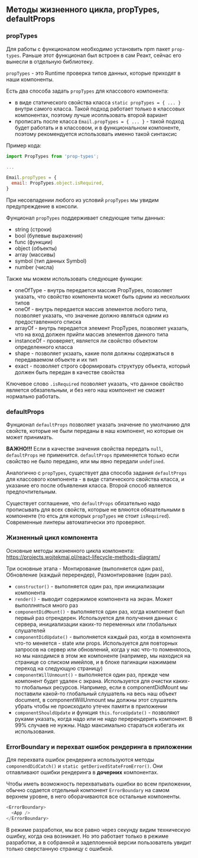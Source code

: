 ## Методы жизненного цикла, propTypes, defaultProps

### propTypes

Для работы с функционалом необходимо установить npm пакет `prop-types`. Раньше этот функционал был встроен в сам Реакт, сейчас его вынесли в отдельную библиотеку.
   
`propTypes` - это Runtime проверка типов данных, которые приходят в наши компоненты.

Есть два способа задать `propTypes` для классового компонента:
 - в виде статического свойства класса `static propTypes = { ... }` внутри самого класса. Такой подход работает только в классовых компонентах, поэтому лучше исопльзовать второй вариант
 - прописать после класса `Email.propTypes = { ... }` - такой подход будет работать и в классовом, и в функциональном компоненте, поэтому рекомендуется использовать именно такой синтаксис

Пример кода:

```js
import PropTypes from 'prop-types';

...

Email.propTypes = {
  email: PropTypes.object.isRequired,
}
```
   
При несовпадении любого из условий `propTypes` мы увидим предупреждение в консоли.

Фунционал `propTypes` поддерживает следующие типы данных:
 - string (строки)
 - bool (булевые выражения)
 - func (функции)
 - object (объекты)
 - array (массивы)
 - symbol (тип данных Symbol)
 - number (числа)
   
Также мы можем использовать следующие функции:
 - oneOfType - внутрь передается массив PropTypes, позволяет указать, что свойство компонента может быть одним из нескольких типов
 - oneOf - внутрь передается массив элементов любого типа, позволяет указать, что значение должно являться одним из предоставленного списка
 - arrayOf - внутрь передается элемент PropTypes, позволяет указать, что на вход должен прийти массив элементов данного типа
 - instanceOf - проверяет, является ли свойство объектом определенного класса
 - shape - позволяет укзаать, какие поля должны содержаться в передаваемом объекте и их тип
 - exact - позволяет строго сформировать структуру объекта, который должен быть передан в качестве свойства
   
Ключевое слово `.isRequired` позволяет указать, что данное свойство является обязательным, и без него наш компонент не сможет нормально работать.

### defaultProps

Фунционал `defaultProps` позволяет указать значение по умолчанию для свойств, которые не были переданы в наш компонент, но которые он может принимать.

**ВАЖНО!!!** Если в качестве значения свойства передать `null`, `defaultProps` не применится. `defaultProps` применяется только если свойство не было передано, или мы явно передали `undefined`.

Аналогично с `propTypes`, существует два способа задания `defaultProps` для классового компонента - в виде статического свойства класса, и указание его после объявления класса. Второй способ является предпочтительным.
   
Существует соглашение, что `defaultProps` обязательно надо прописывать для всех свойств, которые не вляются обязательными в компоненте (то етсь для которых `propTypes` не стоит `isRequired`). Современные линтеры автоматически это проверяют.

### Жизненный цикл компонента

Основные методы жизненного цикла компонента: https://projects.wojtekmaj.pl/react-lifecycle-methods-diagram/
   
Три основные этапа - Монтирование (выполняется один раз), Обновление (каждый перерендер), Размонтирование (один раз).

 - `constructor()` - выполняется один раз, при инициализации компонента
 - `render()` - выводит содержимое компонента на экран. Может выполлняться много раз
 - `componentDidMount()` - выполняется один раз, когда компонент был первый раз отрендерен. Используется для получения данных с сервера, инициализации каких-то переменных или глобальных слушателей
 - `componentDidUpdate()` - выполняется каждый раз, когда в компонента что-то меняется - state или props. Используется для повторных запросов на сервер или обновлений, когда у нас что-то поменялось, но мы находимся в этом же компоненте (например, мы находися на странице со списком имейлов, и в блоке пагинации нажимаем переход на следующую страницу)
 - `componentWillUnmount()` - выполняется один раз, прежде чем компонент будет удален с экрана. Используется для очистки каких-то глобальных ресурсов. Например, если в componentDidMount мы поставили какой-то глобальный слушатель на весь наш объект document, в componentWillUnmount мы должны этот слушатель убрать чтобы не происходило утечек памяти в приложении 
 - `componentShouldUpdate` и функция `this.forceUpdate()` - позволяют руками указать, когда надо или не надо перерендерить компонент. В 99% случаев не нужны. Надо максимально стараться избегать их использования.
   
### ErrorBoundary и перехват ошибок рендеринга в приложении
   
Для перехвата ошибок рендеринга используются методы `componendDidCatch()` и `static getDerivedStateFromError()`. Они отлавливают ошибки рендеринга в **дочерних** компонентах.
   
Чтобы иметь возможность перехватывать ошибки во всем приложении, обычно содается отдельный компонент `ErrorBoundary` на самом верхнем уровне, в него оборачиваются все остальные компоненты.
   
```js
<ErrorBoundary>
  <App />
</ErrorBoundary>
```
   
В режиме разработки, мы все равно через секунду видим техническую ошибку, когда она возникает. Но это работает только в режиме разработки, а в собранной и задеплоенной версии пользователь увидит только сверстанную страницу с ошибкой.
